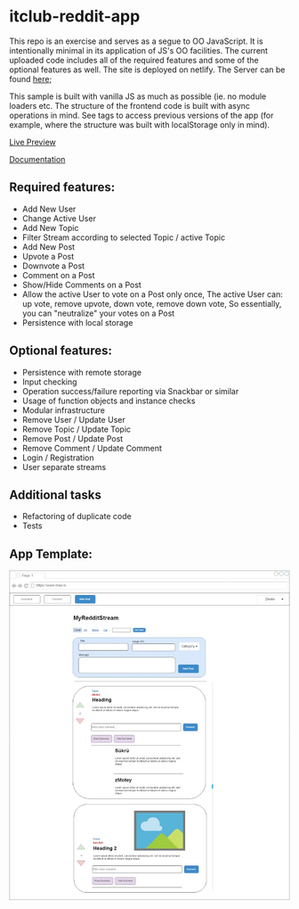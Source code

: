# itclub-reddit-app

This repo is an exercise and serves as a segue to OO JavaScript.
It is intentionally minimal in its application of JS's OO facilities.
The current uploaded code includes all of the required features and some
of the optional features as well. The site is deployed on netlify.
The Server can be found [here](https://github.com/itclub-oberland/itclub-reddit-server);

This sample is built with vanilla JS as much as possible (ie. no module loaders etc.
The structure of the frontend code is built with async operations in mind.
See tags to access previous versions of the app (for example, where the structure was built with
localStorage only in mind).

[Live Preview](https://itclub-reddit.netlify.com/)

[Documentation](http://htmlpreview.github.io/?https://raw.githubusercontent.com/itclub-oberland/itclub-reddit-app/master/out/index.html)
## Required features:
- Add New User
- Change Active User
- Add New Topic
- Filter Stream according to selected Topic / active Topic
- Add New Post
- Upvote a Post
- Downvote a Post
- Comment on a Post
- Show/Hide Comments on a Post
- Allow the active User to vote on a Post only once,
The active User can: up vote, remove upvote, down vote, remove down vote,
So essentially, you can "neutralize" your votes on a Post
- Persistence with local storage

## Optional features:
- Persistence with remote storage
- Input checking
- Operation success/failure reporting via Snackbar or similar
- Usage of function objects and instance checks
- Modular infrastructure
- Remove User / Update User
- Remove Topic / Update Topic
- Remove Post / Update Post
- Remove Comment / Update Comment
- Login / Registration
- User separate streams

## Additional tasks
- Refactoring of duplicate code
- Tests

## App Template:
![Reddit App Template](https://github.com/itclub-oberland/itclub-reddit-app/raw/master/res/reddit_app_elements_updated.jpg)